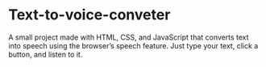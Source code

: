 # Text-to-voice-conveter
A small project made with HTML, CSS, and JavaScript that converts text into speech using the browser’s speech feature. Just type your text, click a button, and listen to it.
